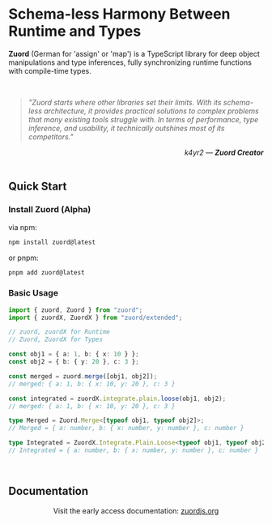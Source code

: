 # Schema-less Harmony Between Runtime and Types

**Zuord** (German for 'assign' or 'map') is a TypeScript library for deep object manipulations and type inferences, fully synchronizing runtime functions with compile-time types.

<br/>

> *"Zuord starts where other libraries set their limits. With its schema-less architecture, it provides practical solutions to complex problems that many existing tools struggle with. In terms of performance, type inference, and usability, it technically outshines most of its competitors."*

<div align="right"><em>k4yr2 — <strong>Zuord Creator</strong></em></div>

<br/>

## Quick Start

### Install Zuord (Alpha)

 via npm:
```bash
npm install zuord@latest
```

 or pnpm:
```bash
pnpm add zuord@latest
```

### Basic Usage
```ts
import { zuord, Zuord } from "zuord";
import { zuordX, ZuordX } from "zuord/extended";

// zuord, zuordX for Runtime
// Zuord, ZuordX for Types

const obj1 = { a: 1, b: { x: 10 } };
const obj2 = { b: { y: 20 }, c: 3 };

const merged = zuord.merge([obj1, obj2]);
// merged: { a: 1, b: { x: 10, y: 20 }, c: 3 }

const integrated = zuordX.integrate.plain.loose(obj1, obj2);
// merged: { a: 1, b: { x: 10, y: 20 }, c: 3 }

type Merged = Zuord.Merge<[typeof obj1, typeof obj2]>;
// Merged = { a: number, b: { x: number, y: number }, c: number }

type Integrated = ZuordX.Integrate.Plain.Loose<typeof obj1, typeof obj2>;
// Integrated = { a: number, b: { x: number, y: number }, c: number }
```

<br/>

## Documentation

<p align="center">
  Visit the early access documentation: 
  <a href="https://www.zuordjs.org">zuordjs.org</a><br/>
</p>